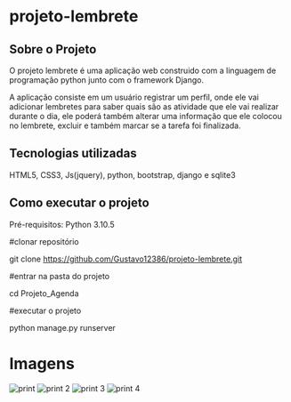 # projeto-lembrete

## Sobre o Projeto
O projeto lembrete é uma aplicação web construido com a linguagem de programação python junto com o framework Django.

A aplicação consiste em um usuário registrar um perfil, onde ele vai adicionar lembretes para saber quais são as atividade que ele vai realizar durante o dia, ele poderá também alterar uma informação que ele colocou no lembrete, excluir e também marcar se a tarefa foi finalizada.


## Tecnologias utilizadas
HTML5, CSS3, Js(jquery), python, bootstrap, django e sqlite3

## Como executar o projeto

Pré-requisitos: Python 3.10.5

#clonar repositório

git clone https://github.com/Gustavo12386/projeto-lembrete.git

#entrar na pasta do projeto 

cd Projeto_Agenda

#executar o projeto

python manage.py runserver

# Imagens
![print](https://user-images.githubusercontent.com/81700849/185814534-dfcc550c-1942-4e8d-aded-50d9e8cb00c0.PNG)
![print 2](https://user-images.githubusercontent.com/81700849/185814237-6fdbe4b7-9c0b-400c-baa4-a85c8d92e7e4.PNG)
![print 3](https://user-images.githubusercontent.com/81700849/185814399-d4c227b7-4049-405a-bc6f-2398c07b1b62.PNG)
![print 4](https://user-images.githubusercontent.com/81700849/185814422-f93534dc-de24-43ca-aaba-363703d2bcb0.PNG)






